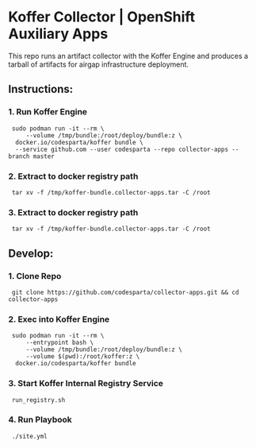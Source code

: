 # Koffer Collector | OpenShift Auxiliary Apps
This repo runs an artifact collector with the Koffer Engine and produces a tarball
of artifacts for airgap infrastructure deployment.

## Instructions:
### 1. Run Koffer Engine  
```
 sudo podman run -it --rm \
     --volume /tmp/bundle:/root/deploy/bundle:z \
  docker.io/codesparta/koffer bundle \
  --service github.com --user codesparta --repo collector-apps --branch master
```
### 2. Extract to docker registry path
```
 tar xv -f /tmp/koffer-bundle.collector-apps.tar -C /root
```
### 3. Extract to docker registry path
```
 tar xv -f /tmp/koffer-bundle.collector-apps.tar -C /root
```

## Develop:
### 1. Clone Repo
```
 git clone https://github.com/codesparta/collector-apps.git && cd collector-apps
```
### 2. Exec into Koffer Engine
```
 sudo podman run -it --rm \
     --entrypoint bash \
     --volume /tmp/bundle:/root/deploy/bundle:z \
     --volume $(pwd):/root/koffer:z \
  docker.io/codesparta/koffer bundle
```
### 3. Start Koffer Internal Registry Service
```
 run_registry.sh
```
### 4. Run Playbook
```
 ./site.yml
```
